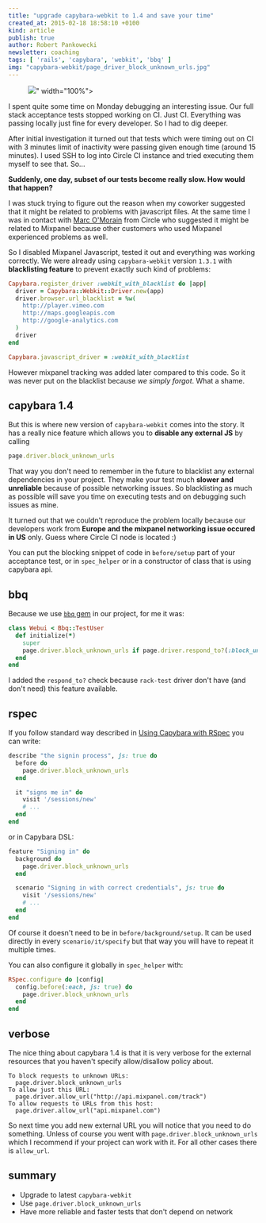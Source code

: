 ```yaml
---
title: "upgrade capybara-webkit to 1.4 and save your time"
created_at: 2015-02-18 18:58:10 +0100
kind: article
publish: true
author: Robert Pankowecki
newsletter: coaching
tags: [ 'rails', 'capybara', 'webkit', 'bbq' ]
img: "capybara-webkit/page_driver_block_unknown_urls.jpg"
---
```


<p>
  <figure>
    <img src="<%= src_fit("capybara-webkit/page_driver_block_unknown_urls.jpg") %>" width="100%">
  </figure>
</p>

I spent quite some time on Monday debugging an interesting issue. Our full
stack acceptance tests stopped working on CI. Just CI. Everything was passing
locally just fine for every developer. So I had to dig deeper.

<!-- more -->

After initial investigation it turned out that tests which were timing out on CI with
3 minutes limit of inactivity were passing given enough time (around 15 minutes).
I used SSH to log into Circle CI instance and tried executing them myself to see that.
So...

**Suddenly, one day, subset of our tests become really slow. How would that happen?**

I was stuck trying to figure out the reason when my coworker suggested that
it might be related to problems with javascript files. At the same time I was
in contact with [Marc O'Morain](https://twitter.com/atmarc) from Circle who
suggested it might be related to Mixpanel because other customers who used
Mixpanel experienced problems as well.

So I disabled Mixpanel Javascript, tested it out and everything was working
correctly. We were already using `capybara-webkit` version `1.3.1` with **blacklisting
feature** to prevent exactly such kind of problems:

```ruby
Capybara.register_driver :webkit_with_blacklist do |app|
  driver = Capybara::Webkit::Driver.new(app)
  driver.browser.url_blacklist = %w(
    http://player.vimeo.com
    http://maps.googleapis.com
    http://google-analytics.com
  )
  driver
end

Capybara.javascript_driver = :webkit_with_blacklist
```

However mixpanel tracking was added later compared to this code.
So it was never put on the blacklist because _we simply forgot_.
What a shame.

## capybara 1.4

But this is where new version of `capybara-webkit` comes into the story. It has a
really nice feature which allows you to **disable any external JS** by calling

```ruby
page.driver.block_unknown_urls
```

That way you don't need to remember in the future to blacklist any
external dependencies in your project. They make your test much **slower
and unreliable** because of possible networking issues. So blacklisting
as much as possible will save you time on executing tests and on debugging
such issues as mine.

It turned out that we couldn't reproduce the problem
locally because our developers work from **Europe and the mixpanel networking
issue occured in US** only. Guess where Circle CI node is located :)

You can put the blocking snippet of code in `before/setup` part of your
acceptance test, or in `spec_helper` or in a constructor of class that
is using capybara api.

## bbq

Because we use [`bbq` gem](https://github.com/drugpl/bbq) in our project,
for me it was:

```ruby
class Webui < Bbq::TestUser
  def initialize(*)
    super
    page.driver.block_unknown_urls if page.driver.respond_to?(:block_unknown_urls)
  end
end
```

I added the `respond_to?` check because `rack-test` driver don't
have (and don't need) this feature available.

## rspec

If you follow standard way described in [Using Capybara with RSpec](http://www.rubydoc.info/gems/capybara#Using_Capybara_with_RSpec)
you can write:

```ruby
describe "the signin process", js: true do
  before do
    page.driver.block_unknown_urls
  end

  it "signs me in" do
    visit '/sessions/new'
    # ...
  end
end
```

or in Capybara DSL:

```ruby
feature "Signing in" do
  background do
    page.driver.block_unknown_urls
  end

  scenario "Signing in with correct credentials", js: true do
    visit '/sessions/new'
    # ...
  end
end
```

Of course it doesn't need to be in `before/background/setup`. It can be
used directly in every `scenario/it/specify` but that way you will
have to repeat it multiple times.

You can also configure it globally in `spec_helper` with:

```ruby
RSpec.configure do |config|
  config.before(:each, js: true) do
    page.driver.block_unknown_urls
  end
end
```

## verbose

The nice thing about capybara 1.4 is that it is very verbose for the external resources that
you haven't specify allow/disallow policy about.

```
To block requests to unknown URLs:
  page.driver.block_unknown_urls
To allow just this URL:
  page.driver.allow_url("http://api.mixpanel.com/track")
To allow requests to URLs from this host:
  page.driver.allow_url("api.mixpanel.com")
```

So next time you add new external URL you will notice that you need to do
something. Unless of course you went with `page.driver.block_unknown_urls`
which I recommend if your project can work with it. For all other cases
there is `allow_url`.

## summary

* Upgrade to latest `capybara-webkit`
* Use `page.driver.block_unknown_urls`
* Have more reliable and faster tests that don't depend on network
